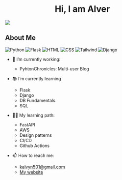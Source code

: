 <div align="center">
<h1 align="center">Hi, I am Alver</h1>
</div>
<img src="https://github.com/JPC501/JPC501/assets/117424143/24904264-ed90-49eb-86c4-c434c5e93b6e">


## About Me
![Python](https://img.shields.io/badge/Python-3.11-blue)
![Flask](https://img.shields.io/badge/Flask-FFFFFF?style=for-the-badge&logo=flask&logoColor=black)
![HTML](https://img.shields.io/badge/HTML-239120?style=for-the-badge&logo=html5&logoColor=white)
![CSS](https://img.shields.io/badge/CSS-1572B6?style=for-the-badge&logo=css3&logoColor=white)
![Tailwind](https://img.shields.io/badge/Tailwind_CSS-38B2AC?style=for-the-badge&logo=tailwind-css&logoColor=white)
![Django](https://img.shields.io/badge/HTML-239120?style=for-the-badge&logo=html5&logoColor=white)

- 🔭 I’m currently working:
  - PyhtonChronicles: Multi-user Blog
  
- 📚 I’m currently learning
  - Flask
  - Django
  - DB Fundamentals
  - SQL

- 👨‍🏫 My learning path:
  - FastAPI
  - AWS
  - Design patterns
  - CI/CD
  - Github Actions
  
- 📫 How to reach me:
  - kalvyn501@gmail.com
  - [My website](https://www.alverjpc.com/)



<!--
**JPC501/JPC501** is a ✨ _special_ ✨ repository because its `README.md` (this file) appears on your GitHub profile.

Here are some ideas to get you started:

- 🔭 I’m currently working on ...
- 🌱 I’m currently learning ...
- 👯 I’m looking to collaborate on ...
- 🤔 I’m looking for help with ...
- 💬 Ask me about ...
- 📫 How to reach me: ...
- 😄 Pronouns: ...
- ⚡ Fun fact: ...
-->
